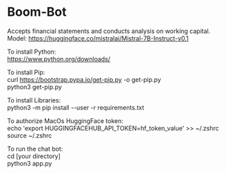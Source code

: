 # Boom-Bot
Accepts financial statements and conducts analysis on working capital. <br>
Model: https://huggingface.co/mistralai/Mistral-7B-Instruct-v0.1<br>

To install Python:<br>
https://www.python.org/downloads/<br>

To install Pip:<br>
curl https://bootstrap.pypa.io/get-pip.py -o get-pip.py<br>
python3 get-pip.py<br>

To install Libraries:<br>
python3 -m pip install --user -r requirements.txt<br>

To authorize MacOs HuggingFace token:<br>
echo 'export HUGGINGFACEHUB_API_TOKEN=hf_token_value' >> ~/.zshrc<br>
source ~/.zshrc<br>

To run the chat bot:<br>
cd [your directory]<br>
python3 app.py<br>
